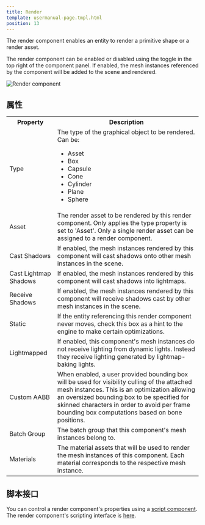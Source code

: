 ```yaml
---
title: Render
template: usermanual-page.tmpl.html
position: 13
---
```


The render component enables an entity to render a primitive shape or a render asset.

The render component can be enabled or disabled using the toggle in the top right of the component panel. If enabled, the mesh instances referenced by the component will be added to the scene and rendered.

![Render component][1]

## 属性

<table class="table table-striped">
    <col class="property-name"></col>
    <col class="property-description"></col>
    <tr><th>Property</th><th>Description</th></tr>
    <tr>
        <td>Type</td>
        <td>The type of the graphical object to be rendered. Can be:
            <ul>
                <li>Asset</li>
                <li>Box</li>
                <li>Capsule</li>
                <li>Cone</li>
                <li>Cylinder</li>
                <li>Plane</li>
                <li>Sphere</li>
            </ul>
        </td>
    </tr>
    <tr><td>Asset</td><td>The render asset to be rendered by this render component. Only applies the type property is set to 'Asset'. Only a single render asset can be assigned to a render component.</td></tr>
    <tr><td>Cast Shadows</td><td>If enabled, the mesh instances rendered by this component will cast shadows onto other mesh instances in the scene.</td></tr>
    <tr><td>Cast Lightmap Shadows</td><td>If enabled, the mesh instances rendered by this component will cast shadows into lightmaps.</td></tr>
    <tr><td>Receive Shadows</td><td>If enabled, the mesh instances rendered by this component will receive shadows cast by other mesh instances in the scene.</td></tr>
    <tr><td>Static</td><td>If the entity referencing this render component never moves, check this box as a hint to the engine to make certain optimizations.</td></tr>
    <tr><td>Lightmapped</td><td>If enabled, this component's mesh instances do not receive lighting from dynamic lights. Instead they receive lighting generated by lightmap-baking lights.</td></tr>
    <tr><td>Custom AABB</td><td>When enabled, a user provided bounding box will be used for visibility culling of the attached mesh instances. This is an optimization allowing an oversized bounding box to be specified for skinned characters in order to avoid per frame bounding box computations based on bone positions.</td></tr>
    <tr><td>Batch Group</td><td>The batch group that this component's mesh instances belong to.</td></tr>
    <tr><td>Materials</td><td>The material assets that will be used to render the mesh instances of this component. Each material corresponds to the respective mesh instance.</td></tr>
</table>

## 脚本接口

You can control a render component's properties using a [script component][2]. The render component's scripting interface is [here][3].

[1]: /images/user-manual/scenes/components/component-render.png
[2]: /user-manual/packs/components/script
[3]: /engine/api/stable/symbols/pc.RenderComponent.html

